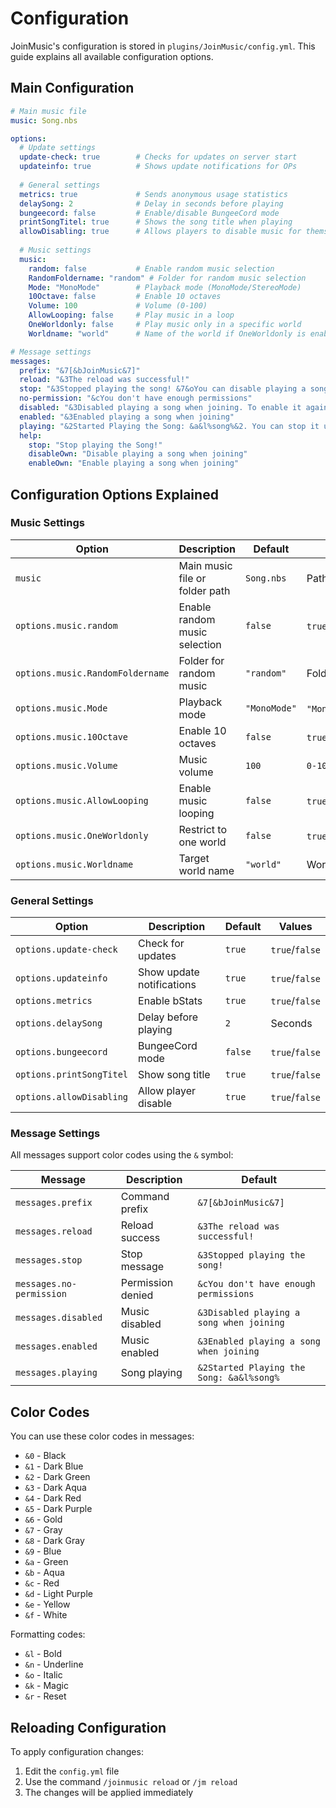 # Configuration

JoinMusic's configuration is stored in `plugins/JoinMusic/config.yml`. This guide explains all available configuration options.

## Main Configuration

```yaml
# Main music file
music: Song.nbs

options:
  # Update settings
  update-check: true        # Checks for updates on server start
  updateinfo: true          # Shows update notifications for OPs
  
  # General settings
  metrics: true             # Sends anonymous usage statistics
  delaySong: 2              # Delay in seconds before playing
  bungeecord: false         # Enable/disable BungeeCord mode
  printSongTitel: true      # Shows the song title when playing
  allowDisabling: true      # Allows players to disable music for themselves
  
  # Music settings
  music:
    random: false           # Enable random music selection
    RandomFoldername: "random" # Folder for random music selection
    Mode: "MonoMode"        # Playback mode (MonoMode/StereoMode)
    10Octave: false         # Enable 10 octaves
    Volume: 100             # Volume (0-100)
    AllowLooping: false     # Play music in a loop
    OneWorldonly: false     # Play music only in a specific world
    Worldname: "world"      # Name of the world if OneWorldonly is enabled

# Message settings
messages:
  prefix: "&7[&bJoinMusic&7]"
  reload: "&3The reload was successful!"
  stop: "&3Stopped playing the song! &7&oYou can disable playing a song on join with &b&o/jm disable"
  no-permission: "&cYou don't have enough permissions"
  disabled: "&3Disabled playing a song when joining. To enable it again, use &b/jm enable"
  enabled: "&3Enabled playing a song when joining"
  playing: "&2Started Playing the Song: &a&l%song%&2. You can stop it using &a/jm stop"
  help:
    stop: "Stop playing the Song!"
    disableOwn: "Disable playing a song when joining"
    enableOwn: "Enable playing a song when joining"
```

## Configuration Options Explained

### Music Settings

| Option | Description | Default | Values |
|--------|-------------|---------|---------|
| `music` | Main music file or folder path | `Song.nbs` | Path to .nbs file |
| `options.music.random` | Enable random music selection | `false` | `true`/`false` |
| `options.music.RandomFoldername` | Folder for random music | `"random"` | Folder name |
| `options.music.Mode` | Playback mode | `"MonoMode"` | `"MonoMode"`/`"StereoMode"` |
| `options.music.10Octave` | Enable 10 octaves | `false` | `true`/`false` |
| `options.music.Volume` | Music volume | `100` | `0-100` |
| `options.music.AllowLooping` | Enable music looping | `false` | `true`/`false` |
| `options.music.OneWorldonly` | Restrict to one world | `false` | `true`/`false` |
| `options.music.Worldname` | Target world name | `"world"` | World name |

### General Settings

| Option | Description | Default | Values |
|--------|-------------|---------|---------|
| `options.update-check` | Check for updates | `true` | `true`/`false` |
| `options.updateinfo` | Show update notifications | `true` | `true`/`false` |
| `options.metrics` | Enable bStats | `true` | `true`/`false` |
| `options.delaySong` | Delay before playing | `2` | Seconds |
| `options.bungeecord` | BungeeCord mode | `false` | `true`/`false` |
| `options.printSongTitel` | Show song title | `true` | `true`/`false` |
| `options.allowDisabling` | Allow player disable | `true` | `true`/`false` |

### Message Settings

All messages support color codes using the `&` symbol:

| Message | Description | Default |
|---------|-------------|---------|
| `messages.prefix` | Command prefix | `&7[&bJoinMusic&7]` |
| `messages.reload` | Reload success | `&3The reload was successful!` |
| `messages.stop` | Stop message | `&3Stopped playing the song!` |
| `messages.no-permission` | Permission denied | `&cYou don't have enough permissions` |
| `messages.disabled` | Music disabled | `&3Disabled playing a song when joining` |
| `messages.enabled` | Music enabled | `&3Enabled playing a song when joining` |
| `messages.playing` | Song playing | `&2Started Playing the Song: &a&l%song%` |

## Color Codes

You can use these color codes in messages:
- `&0` - Black  
- `&1` - Dark Blue  
- `&2` - Dark Green  
- `&3` - Dark Aqua  
- `&4` - Dark Red  
- `&5` - Dark Purple  
- `&6` - Gold  
- `&7` - Gray  
- `&8` - Dark Gray  
- `&9` - Blue  
- `&a` - Green  
- `&b` - Aqua  
- `&c` - Red  
- `&d` - Light Purple  
- `&e` - Yellow  
- `&f` - White  
  
Formatting codes:
- `&l` - Bold  
- `&n` - Underline  
- `&o` - Italic  
- `&k` - Magic  
- `&r` - Reset  

## Reloading Configuration

To apply configuration changes:
1. Edit the `config.yml` file  
2. Use the command `/joinmusic reload` or `/jm reload`  
3. The changes will be applied immediately   

